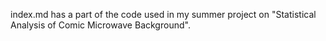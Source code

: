 index.md has a part of the code used in my summer project on "Statistical Analysis of Comic Microwave Background".
